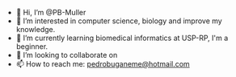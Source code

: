 - 👋 Hi, I’m @PB-Muller 
- 👀 I’m interested in computer science, biology and improve my knowledge.
- 🌱 I’m currently learning biomedical informatics at USP-RP, I'm a beginner.
- 💞️ I’m looking to collaborate on 
- 📫 How to reach me: pedrobuganeme@hotmail.com

<!---
PB-Muller/PB-Muller is a ✨ special ✨ repository because its `README.md` (this file) appears on your GitHub profile.
You can click the Preview link to take a look at your changes.
--->
